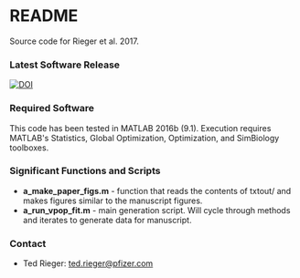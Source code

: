 # README #

Source code for Rieger et al. 2017.

### Latest Software Release
[![DOI](https://zenodo.org/badge/105279206.svg)](https://zenodo.org/badge/latestdoi/105279206)

### Required Software
This code has been tested in MATLAB 2016b (9.1). Execution requires MATLAB's Statistics, Global Optimization, Optimization, and SimBiology toolboxes.

### Significant Functions and Scripts
* **a_make_paper_figs.m** - function that reads the contents of txtout/ and makes figures similar to the manuscript figures.
* **a_run_vpop_fit.m** - main generation script. Will cycle through methods and iterates to generate data for manuscript.

### Contact
* Ted Rieger: ted.rieger@pfizer.com
